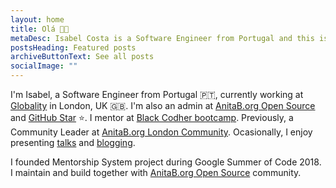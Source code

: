 ```yaml
---
layout: home
title: Olá 👋🏾
metaDesc: Isabel Costa is a Software Engineer from Portugal and this is her website.
postsHeading: Featured posts
archiveButtonText: See all posts
socialImage: ""
---
```

I'm Isabel, a Software Engineer from Portugal 🇵🇹, currently working at [Globality](https://www.globality.com/) in London, UK 🇬🇧.
I'm also an admin at [AnitaB.org Open Source](https://github.com/anitab-org) and [GitHub Star](https://stars.github.com/profiles/isabelcosta) ⭐. I mentor at [Black Codher bootcamp](https://blackcodher.com/). Previously, a Community Leader at [AnitaB.org London Community](https://community.anitab.org/).
Ocasionally, I enjoy presenting [talks](/talks) and [blogging](/posts). 

I founded Mentorship System project during Google Summer of Code 2018. I maintain and build together with [AnitaB.org Open Source](https://github.com/anitab-org) community.
